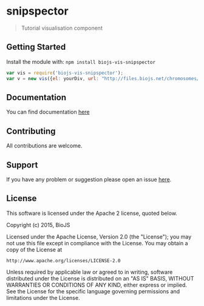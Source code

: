 # snipspector

> Tutorial visualisation component

## Getting Started

Install the module with: `npm install biojs-vis-snipspector`

```javascript
var vis = require('biojs-vis-snipspector');
var v = new vis({el: yourDiv, url: "http://files.biojs.net/chromosomes/manny"});
```

## Documentation

You can find documentation [here](http://edu.biojs.net/snipspector_adv/vis_d3/)

## Contributing

All contributions are welcome.

## Support

If you have any problem or suggestion please open an issue [here](https://github.com/biojs-edu/biojs-vis-snipspector/issues).

## License 

This software is licensed under the Apache 2 license, quoted below.

Copyright (c) 2015, BioJS

Licensed under the Apache License, Version 2.0 (the "License"); you may not
use this file except in compliance with the License. You may obtain a copy of
the License at

    http://www.apache.org/licenses/LICENSE-2.0

Unless required by applicable law or agreed to in writing, software
distributed under the License is distributed on an "AS IS" BASIS, WITHOUT
WARRANTIES OR CONDITIONS OF ANY KIND, either express or implied. See the
License for the specific language governing permissions and limitations under
the License.
